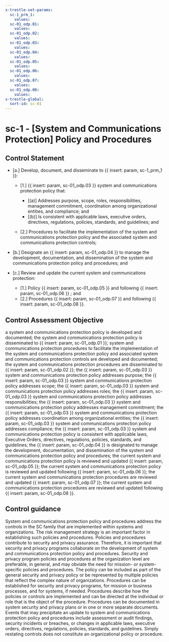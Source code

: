 ```yaml
---
x-trestle-set-params:
  sc-1_prm_1:
    values:
  sc-01_odp.01:
    values:
  sc-01_odp.02:
    values:
  sc-01_odp.03:
    values:
  sc-01_odp.04:
    values:
  sc-01_odp.05:
    values:
  sc-01_odp.06:
    values:
  sc-01_odp.07:
    values:
  sc-01_odp.08:
    values:
x-trestle-global:
  sort-id: sc-01
---
```


# sc-1 - \[System and Communications Protection\] Policy and Procedures

## Control Statement

- \[a.\] Develop, document, and disseminate to {{ insert: param, sc-1_prm_1 }}:

  - \[1.\] {{ insert: param, sc-01_odp.03 }} system and communications protection policy that:

    - \[(a)\] Addresses purpose, scope, roles, responsibilities, management commitment, coordination among organizational entities, and compliance; and
    - \[(b)\] Is consistent with applicable laws, executive orders, directives, regulations, policies, standards, and guidelines; and

  - \[2.\] Procedures to facilitate the implementation of the system and communications protection policy and the associated system and communications protection controls;

- \[b.\] Designate an {{ insert: param, sc-01_odp.04 }} to manage the development, documentation, and dissemination of the system and communications protection policy and procedures; and

- \[c.\] Review and update the current system and communications protection:

  - \[1.\] Policy {{ insert: param, sc-01_odp.05 }} and following {{ insert: param, sc-01_odp.06 }} ; and
  - \[2.\] Procedures {{ insert: param, sc-01_odp.07 }} and following {{ insert: param, sc-01_odp.08 }}.

## Control Assessment Objective

a system and communications protection policy is developed and documented;
the system and communications protection policy is disseminated to {{ insert: param, sc-01_odp.01 }};
system and communications protection procedures to facilitate the implementation of the system and communications protection policy and associated system and communications protection controls are developed and documented;
the system and communications protection procedures are disseminated to {{ insert: param, sc-01_odp.02 }};
the {{ insert: param, sc-01_odp.03 }} system and communications protection policy addresses purpose;
the {{ insert: param, sc-01_odp.03 }} system and communications protection policy addresses scope;
the {{ insert: param, sc-01_odp.03 }} system and communications protection policy addresses roles;
the {{ insert: param, sc-01_odp.03 }} system and communications protection policy addresses responsibilities;
the {{ insert: param, sc-01_odp.03 }} system and communications protection policy addresses management commitment;
the {{ insert: param, sc-01_odp.03 }} system and communications protection policy addresses coordination among organizational entities;
the {{ insert: param, sc-01_odp.03 }} system and communications protection policy addresses compliance;
the {{ insert: param, sc-01_odp.03 }} system and communications protection policy is consistent with applicable laws, Executive Orders, directives, regulations, policies, standards, and guidelines;
the {{ insert: param, sc-01_odp.04 }} is designated to manage the development, documentation, and dissemination of the system and communications protection policy and procedures;
the current system and communications protection policy is reviewed and updated {{ insert: param, sc-01_odp.05 }};
the current system and communications protection policy is reviewed and updated following {{ insert: param, sc-01_odp.06 }};
the current system and communications protection procedures are reviewed and updated {{ insert: param, sc-01_odp.07 }};
the current system and communications protection procedures are reviewed and updated following {{ insert: param, sc-01_odp.08 }}.

## Control guidance

System and communications protection policy and procedures address the controls in the SC family that are implemented within systems and organizations. The risk management strategy is an important factor in establishing such policies and procedures. Policies and procedures contribute to security and privacy assurance. Therefore, it is important that security and privacy programs collaborate on the development of system and communications protection policy and procedures. Security and privacy program policies and procedures at the organization level are preferable, in general, and may obviate the need for mission- or system-specific policies and procedures. The policy can be included as part of the general security and privacy policy or be represented by multiple policies that reflect the complex nature of organizations. Procedures can be established for security and privacy programs, for mission or business processes, and for systems, if needed. Procedures describe how the policies or controls are implemented and can be directed at the individual or role that is the object of the procedure. Procedures can be documented in system security and privacy plans or in one or more separate documents. Events that may precipitate an update to system and communications protection policy and procedures include assessment or audit findings, security incidents or breaches, or changes in applicable laws, executive orders, directives, regulations, policies, standards, and guidelines. Simply restating controls does not constitute an organizational policy or procedure.
